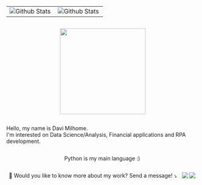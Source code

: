 <div class="container" align="center" style="display: flex; justify-content: space-around; flex-wrap: wrap;">
<table>
  <tr>
    <td>
      <img
        align="left"
        src="https://github-readme-stats.vercel.app/api?username=davimmilhome&theme=dark&hide_border=false&include_all_commits=true"
        alt="Github Stats"
      />
    </td>
    <td>
      <img
        align="left"
        src="https://github-readme-streak-stats.herokuapp.com/?user=davimmilhome&theme=dark&hide_border=false"
        alt="Github Stats"
      />
    </td>
  </tr>
</table>

<img src="https://files.prepinsta.com/wp-content/uploads/2020/07/python-removebg-preview.webp" min-width="225px" max-width="250px" width="225px" align="right"> </br>

<p align="left"> 
  Hello, my name is Davi Milhome. <strong></strong><br>
  I'm interested on Data Science/Analysis, Financial applications and RPA development.
</p>

<p align="left">
  Python is my main language :)
</p>

<p align="left">
  💌 Would you like to know more about my work? Send a message! ⤵️
</p>

<p align="left">
  <a href="mailto:davimmilhome@gmail.com" alt="Gmail">
  <img src="https://img.shields.io/badge/-Gmail-FF0000?style=flat-square&labelColor=FF0000&logo=gmail&logoColor=white&link=davimmilhome@gmail.com" /></a>

  <a href="https://www.linkedin.com/in/davi-milhome/" alt="LinkedIn">
  <img src="https://img.shields.io/badge/-Linkedin-0e76a8?style=flat-square&logo=Linkedin&logoColor=white&link=https://www.linkedin.com/in/davi-milhome/" /></a>


</p>
